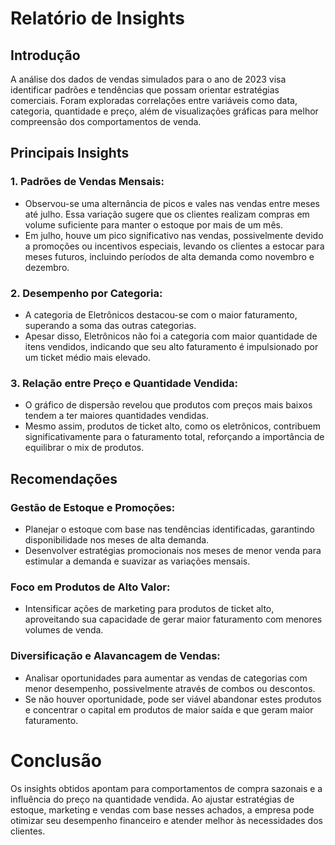 # Relatório de Insights

## Introdução

A análise dos dados de vendas simulados para o ano de 2023 visa identificar padrões e tendências que possam orientar estratégias comerciais. Foram exploradas correlações entre variáveis como data, categoria, quantidade e preço, além de visualizações gráficas para melhor compreensão dos comportamentos de venda.

## Principais Insights

### 1. Padrões de Vendas Mensais:

- Observou-se uma alternância de picos e vales nas vendas entre meses até julho. Essa variação sugere que os clientes realizam compras em volume suficiente para manter o estoque por mais de um mês.
- Em julho, houve um pico significativo nas vendas, possivelmente devido a promoções ou incentivos especiais, levando os clientes a estocar para meses futuros, incluindo períodos de alta demanda como novembro e dezembro.

### 2. Desempenho por Categoria:

- A categoria de Eletrônicos destacou-se com o maior faturamento, superando a soma das outras categorias.
- Apesar disso, Eletrônicos não foi a categoria com maior quantidade de itens vendidos, indicando que seu alto faturamento é impulsionado por um ticket médio mais elevado.

### 3. Relação entre Preço e Quantidade Vendida:

- O gráfico de dispersão revelou que produtos com preços mais baixos tendem a ter maiores quantidades vendidas.
- Mesmo assim, produtos de ticket alto, como os eletrônicos, contribuem significativamente para o faturamento total, reforçando a importância de equilibrar o mix de produtos.

## Recomendações

### Gestão de Estoque e Promoções:

- Planejar o estoque com base nas tendências identificadas, garantindo disponibilidade nos meses de alta demanda.
- Desenvolver estratégias promocionais nos meses de menor venda para estimular a demanda e suavizar as variações mensais.

### Foco em Produtos de Alto Valor:

- Intensificar ações de marketing para produtos de ticket alto, aproveitando sua capacidade de gerar maior faturamento com menores volumes de venda.

### Diversificação e Alavancagem de Vendas:

- Analisar oportunidades para aumentar as vendas de categorias com menor desempenho, possivelmente através de combos ou descontos. 
- Se não houver oportunidade, pode ser viável abandonar estes produtos e concentrar o capital em produtos de maior saída e que geram maior faturamento.

# Conclusão

Os insights obtidos apontam para comportamentos de compra sazonais e a influência do preço na quantidade vendida. Ao ajustar estratégias de estoque, marketing e vendas com base nesses achados, a empresa pode otimizar seu desempenho financeiro e atender melhor às necessidades dos clientes.